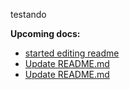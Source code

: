 testando


**Upcoming docs:**

 - [started editing readme](https://github.com/vtex-apps/docs-bot/pull/16)
 - [Update README.md](https://github.com/vtex-apps/docs-bot/pull/18)
 - [Update README.md](https://github.com/vtex-apps/docs-bot/pull/18)